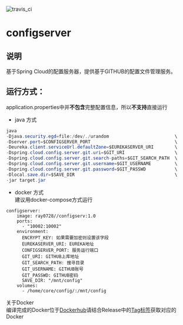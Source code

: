 ![travis_ci](https://www.travis-ci.org/ray0728/resourceserver.svg?branch=master)
# configserver
## 说明
基于Spring Cloud的配置服务器，提供基于GITHUB的配置文件管理服务。

## 运行方式：  
application.properties中并**不包含**完整配置信息，所以**不支持**直接运行  
* java 方式

```java
java
-Djava.security.egd=file:/dev/./urandom                         \  
-Dserver.port=$CONFIGSERVER_PORT                                \  
-Deureka.client.serviceUrl.defaultZone=$EUREKASERVER_URI        \  
-Dspring.cloud.config.server.git.uri=$GIT_URI                   \  
-Dspring.cloud.config.server.git.search-paths=$GIT_SEARCH_PATH  \  
-Dspring.cloud.config.server.git.username=$GIT_USERNAME         \  
-Dspring.cloud.config.server.git.password=$GIT_PASSWD           \  
-Dlocal.save.dir=$SAVE_DIR                                      \  
-jar target.jar
```
* docker 方式  
建议用docker-compose方式运行  
```docker
configserver:
    image: ray0728//configserv:1.0
    ports:
      - "10002:10002"
    environment:
      ENCRYPT_KEY: 如果需要加密则设置该字段
      EUREKASERVER_URI: EUREKA地址
      CONFIGSERVER_PORT: 服务运行端口
      GIT_URI: GITHUB上库地址
      GIT_SEARCH_PATH: 搜寻目录
      GIT_USERNAME: GITHUB账号
      GIT_PASSWD: GITHUB密码
      SAVE_DIR: "/mnt/config"
    volumes:
      - /home/core/config/:/mnt/config
```  
关于Docker  
编译完成的Docker位于[Dockerhub][1]请结合Release中的[Tag标签][2]获取对应的Docker

[1]:https://hub.docker.com/r/ray0728/configserv/tags
[2]:https://github.com/ray0728/configserver/tags
